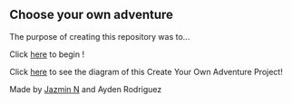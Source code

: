 ## Choose your own adventure

The purpose of creating this repository was to...

Click [here](.md) to begin !

Click [here](https://docs.google.com/drawings/d/1vLHO0SSbJXe_TXP5GylnsEiTBz-xDDw5HRLUNgrx5DY/edit?usp=sharing) to see the diagram of this Create Your Own Adventure Project!

Made by [Jazmin N](https://github.com/jazminn7822) and Ayden Rodriguez